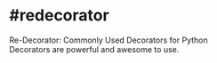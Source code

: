 #redecorator
===========

Re-Decorator: Commonly Used Decorators for Python  
Decorators are powerful and awesome to use.  